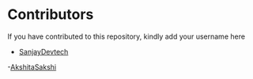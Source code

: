 # Contributors

If you have contributed to this repository, kindly add your username here


- [SanjayDevtech](https://github.com/SanjayDevTech)

-[AkshitaSakshi](https://github.com/Ashsakshi19)

